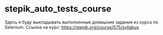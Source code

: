# stepik_auto_tests_course
Здесь я буду выкладывать выполненные домашние задания из курса по Selenium.
Ссылка на курс: https://stepik.org/course/575/syllabus
